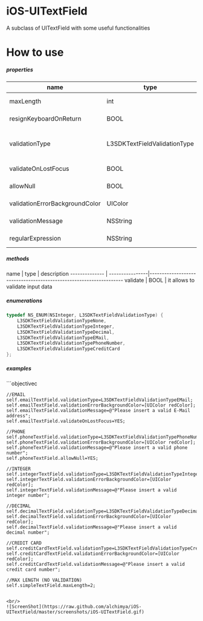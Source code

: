 # iOS-UITextField
A subclass of UITextField with some useful functionalities

# How to use
<h5>properties</h5>

  name                        |     type                    |   description    
------------------------------| ----------------------------|--------------------------------------------------------
maxLength                     | int                         | sets the max length allowed (default zero not used)
resignKeyboardOnReturn        | BOOL                        | if true it resigns keyboard on return key (default true)
validationType                | L3SDKTextFieldValidationType| it allows to set the validation type (see L3SDKTextFieldValidationType enumeration, default L3SDKTextFieldValidationTypeNone)
validateOnLostFocus           | BOOL                        | if true validate data on lost focus (default false)
allowNull                     | BOOL                        | it allows to leave the field empty (default false)
validationErrorBackgroundColor| UIColor                     | it allows to set a background color on validation error
validationMessage             | NSString                    | it allows to set a message text raised on validation error with an alert
regularExpression             | NSString                    | it allows to set a custom regular expression

<h5>methods</h5>
  name                  |     type        |   description    
--------------          | ----------------|-------------------------------------------------------------------
validate                | BOOL            | it allows to validate input data

<h5>enumerations</h5>

```objectivec
typedef NS_ENUM(NSInteger, L3SDKTextFieldValidationType) {
    L3SDKTextFieldValidationTypeNone,
    L3SDKTextFieldValidationTypeInteger,
    L3SDKTextFieldValidationTypeDecimal,
    L3SDKTextFieldValidationTypeEMail,
    L3SDKTextFieldValidationTypePhoneNumber,
    L3SDKTextFieldValidationTypeCreditCard
};
```

<h5>examples</h5>
```objectivec

    //EMAIL
    self.emailTextField.validationType=L3SDKTextFieldValidationTypeEMail;
    self.emailTextField.validationErrorBackgroundColor=[UIColor redColor];
    self.emailTextField.validationMessage=@"Please insert a valid E-Mail address";
    self.emailTextField.validateOnLostFocus=YES;
    
    //PHONE
    self.phoneTextField.validationType=L3SDKTextFieldValidationTypePhoneNumber;
    self.phoneTextField.validationErrorBackgroundColor=[UIColor redColor];
    self.phoneTextField.validationMessage=@"Please insert a valid phone number";
    self.phoneTextField.allowNull=YES;
    
    //INTEGER
    self.integerTextField.validationType=L3SDKTextFieldValidationTypeInteger;
    self.integerTextField.validationErrorBackgroundColor=[UIColor redColor];
    self.integerTextField.validationMessage=@"Please insert a valid integer number";
    
    //DECIMAL
    self.decimalTextField.validationType=L3SDKTextFieldValidationTypeDecimal;
    self.decimalTextField.validationErrorBackgroundColor=[UIColor redColor];
    self.decimalTextField.validationMessage=@"Please insert a valid decimal number";
    
    //CREDIT CARD
    self.creditCardTextField.validationType=L3SDKTextFieldValidationTypeCreditCard;
    self.creditCardTextField.validationErrorBackgroundColor=[UIColor redColor];
    self.creditCardTextField.validationMessage=@"Please insert a valid credit card number";
    
    //MAX LENGTH (NO VALIDATION)
    self.simpleTextField.maxLength=2;

```

<br/>
![ScreenShot](https://raw.github.com/alchimya/iOS-UITextField/master/screenshots/iOS-UITextField.gif)
